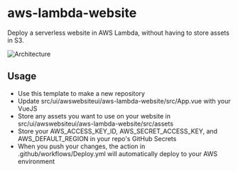 # aws-lambda-website
Deploy a serverless website in AWS Lambda, without having to store assets in S3.

![Architecture]("../assets/lambda-website.png")

## Usage
- Use this template to make a new repository
- Update src/ui/awswebsiteui/aws-lambda-website/src/App.vue with your VueJS
- Store any assets you want to use on your website in src/ui/awswebsiteui/aws-lambda-website/src/assets
- Store your AWS_ACCESS_KEY_ID, AWS_SECRET_ACCESS_KEY, and AWS_DEFAULT_REGION in your repo's GitHub Secrets
- When you push your changes, the action in .github/workflows/Deploy.yml will automatically deploy to your AWS environment

